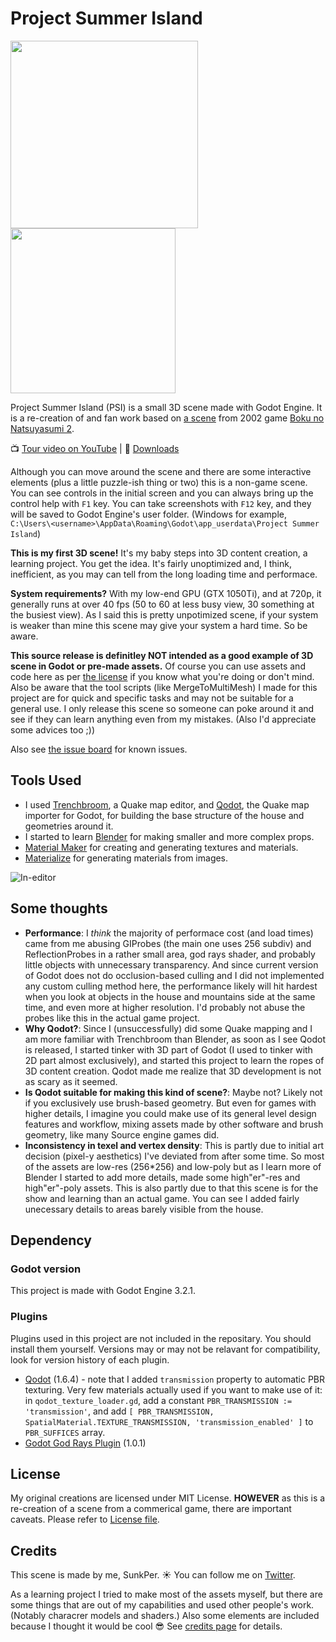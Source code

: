 # Project Summer Island
<img src="https://github.com/sunkper/Project-Summer-Island/blob/master/images/CoverArtCDVer.png" data-canonical-src="https://github.com/sunkper/Project-Summer-Island/blob/master/images/CoverArtCDVer.png" width="300" /> <img src="https://github.com/sunkper/Project-Summer-Island/blob/master/images/ScreenFromKitchen.png" data-canonical-src="https://github.com/sunkper/Project-Summer-Island/blob/master/images/ScreenFromKitchen.png" height="264" /> 

Project Summer Island (PSI) is a small 3D scene made with Godot Engine. It is a re-creation of and fan work based on [a scene](https://imgur.com/a/fghC9C2) from 2002 game [Boku no Natsuyasumi 2](https://en.wikipedia.org/wiki/Boku_no_Natsuyasumi_2).

:tv: [Tour video on YouTube](https://www.youtube.com/watch?v=8ZscxvGynzM) | :floppy_disk: [Downloads](https://github.com/sunkper/Project-Summer-Island/releases)

Although you can move around the scene and there are some interactive elements (plus a little puzzle-ish thing or two) this is a non-game scene. You can see controls in the initial screen and you can always bring up the control help with `F1` key. You can take screenshots with `F12` key, and they will be saved to Godot Engine's user folder. (Windows for example, `C:\Users\<username>\AppData\Roaming\Godot\app_userdata\Project Summer Island`)

**This is my first 3D scene!** It's my baby steps into 3D content creation, a learning project. You get the idea. It's fairly unoptimized and, I think, inefficient, as you may can tell from the long loading time and performace.

**System requirements?** With my low-end GPU (GTX 1050Ti), and at 720p, it generally runs at over 40 fps (50 to 60 at less busy view, 30 something at the busiest view). As I said this is pretty unpotimized scene, if your system is weaker than mine this scene may give your system a hard time. So be aware.

**This source release is definitley NOT intended as a good example of 3D scene in Godot or pre-made assets.** Of course you can use assets and code here as per [the license](https://github.com/sunkper/Project-Summer-Island/blob/master/LICENSE.md) if you know what you're doing or don't mind. Also be aware that the tool scripts (like MergeToMultiMesh) I made for this project are for quick and specific tasks and may not be suitable for a general use. I only release this scene so someone can poke around it and see if they can learn anything even from my mistakes. (Also I'd appreciate some advices too ;))

Also see [the issue board](https://github.com/sunkper/Project-Summer-Island/issues) for known issues.

## Tools Used
- I used [Trenchbroom](https://kristianduske.com/trenchbroom/), a Quake map editor, and [Qodot](https://github.com/ShiftyAxel/Qodot), the Quake map importer for Godot, for building the base structure of the house and geometries around it.
- I started to learn [Blender](https://www.blender.org/) for making smaller and more complex props.
- [Material Maker](https://github.com/RodZill4/material-maker) for creating and generating textures and materials.
- [Materialize](http://boundingboxsoftware.com/materialize/) for generating materials from images.

![In-editor](https://github.com/sunkper/Project-Summer-Island/blob/master/images/ScreenEditor.png)

## Some thoughts
- **Performance**: I *think* the majority of performace cost (and load times) came from me abusing GIProbes (the main one uses 256 subdiv) and ReflectionProbes in a rather small area, god rays shader, and probably little objects with unnecessary transparency. And since current version of Godot does not do occlusion-based culling and I did not implemented any custom culling method here, the performance likely will hit hardest when you look at objects in the house and mountains side at the same time, and even more at higher resolution. I'd probably not abuse the probes like this in the actual game project.
- **Why Qodot?**: Since I (unsuccessfully) did some Quake mapping and I am more familiar with Trenchbroom than Blender, as soon as I see Qodot is released, I started tinker with 3D part of Godot (I used to tinker with 2D part almost exclusively), and started this project to learn the ropes of 3D content creation. Qodot made me realize that 3D development is not as scary as it seemed.
- **Is Qodot suitable for making this kind of scene?**: Maybe not? Likely not if you exclusively use brush-based geometry. But even for games with higher details, I imagine you could make use of its general level design features and workflow, mixing assets made by other software and brush geometry, like many Source engine games did.
- **Inconsistency in texel and vertex density**: This is partly due to initial art decision (pixel-y aesthetics) I've deviated from after some time. So most of the assets are low-res (256*256) and low-poly but as I learn more of Blender I started to add more details, made some high"er"-res and high"er"-poly assets. This is also partly due to that this scene is for the show and learning than an actual game. You can see I added fairly unecessary details to areas barely visible from the house.

## Dependency
### Godot version
This project is made with Godot Engine 3.2.1.

### Plugins
Plugins used in this project are not included in the repositary. You should install them yourself. Versions may or may not be relavant for compatibility, look for version history of each plugin.

* [Qodot](https://github.com/ShiftyAxel/Qodot) (1.6.4) - note that I added `transmission` property to automatic PBR texturing. Very few materials actually used if you want to make use of it: in `qodot_texture_loader.gd`, add a constant `PBR_TRANSMISSION := 'transmission'`, and add `[ PBR_TRANSMISSION, SpatialMaterial.TEXTURE_TRANSMISSION, 'transmission_enabled' ]` to `PBR_SUFFICES` array.
* [Godot God Rays Plugin](https://github.com/SIsilicon/Godot-God-Rays-Plugin) (1.0.1)

## License
My original creations are licensed under MIT License. **HOWEVER** as this is a re-creation of a scene from a commerical game, there are important caveats. Please refer to [License file](https://github.com/sunkper/Project-Summer-Island/blob/master/LICENSE.md).

## Credits
This scene is made by me, SunkPer. :sunny: You can follow me on [Twitter](https://twitter.com/SunkPer).

As a learning project I tried to make most of the assets myself, but there are some things that are out of my capabilities and used other people's work. (Notably characrer models and shaders.) Also some elements are included because I thought it would be cool :sunglasses: See [credits page](https://github.com/sunkper/Project-Summer-Island/blob/master/CREDITS.md) for details.
